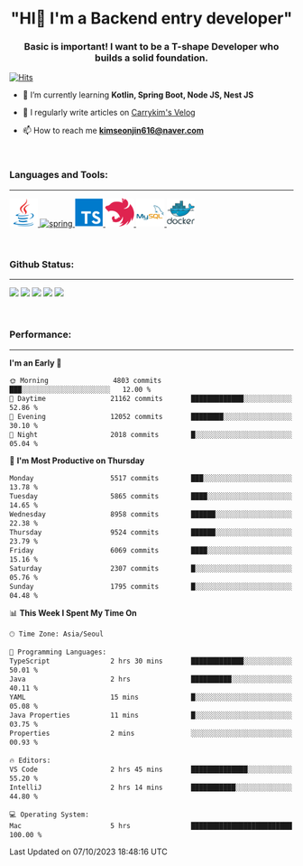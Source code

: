 <h1 align="center">"HI👋 I'm a Backend entry developer" </h1>
<h3 align="center">Basic is important! I want to be a T-shape Developer who builds a solid foundation.</h3>

[![Hits](https://hits.seeyoufarm.com/api/count/incr/badge.svg?url=https%3A%2F%2Fgithub.com%2Fgimseonjin&count_bg=%2318BFE5&title_bg=%23555555&icon=ko-fi.svg&icon_color=%23E7E7E7&title=hits&edge_flat=false)](https://hits.seeyoufarm.com)

- 🌱 I’m currently learning **Kotlin, Spring Boot, Node JS, Nest JS**

- 📝 I regularly write articles on [Carrykim's Velog](https://velog.io/@carrykim)

- 📫 How to reach me **kimseonjin616@naver.com**

<br/>

<h3 align="left">Languages and Tools:</h3>

***

<p align="left"> 
 <a href="https://www.java.com" target="_blank" rel="noreferrer"> <img src="https://raw.githubusercontent.com/devicons/devicon/master/icons/java/java-original.svg" alt="java" width="10%" height="10%"/> </a>
 <a href="https://spring.io/" target="_blank" rel="noreferrer"> <img src="https://www.vectorlogo.zone/logos/springio/springio-icon.svg" alt="spring" width="10%" height="10%"/> </a>
  <a href="https://www.typescriptlang.org/" target="_blank" rel="noreferrer"> <img src="https://raw.githubusercontent.com/devicons/devicon/master/icons/typescript/typescript-original.svg" alt="typescript" width="10%" height="10%"/> </a>
<a href="https://nestjs.com/" target="_blank" rel="noreferrer"> <img src="https://raw.githubusercontent.com/devicons/devicon/master/icons/nestjs/nestjs-plain.svg" alt="nestjs" width="10%" height="10%"/> </a> 
<a href="https://www.mysql.com/" target="_blank" rel="noreferrer"> <img src="https://raw.githubusercontent.com/devicons/devicon/master/icons/mysql/mysql-original-wordmark.svg" alt="mysql" width="10%" height="10%"/>  </a>
 <a href="https://www.docker.com/" target="_blank" rel="noreferrer"> <img src="https://raw.githubusercontent.com/devicons/devicon/master/icons/docker/docker-original-wordmark.svg" alt="docker" width="10%" height="10%"/> </a>
 </p>
</p>

<br/>

<h3 align="left">Github Status:</h3>

***

![](http://github-profile-summary-cards.vercel.app/api/cards/profile-details?username=gimseonjin&theme=nord_bright)
![](http://github-profile-summary-cards.vercel.app/api/cards/repos-per-language?username=gimseonjin&theme=nord_bright)
![](http://github-profile-summary-cards.vercel.app/api/cards/most-commit-language?username=gimseonjin&theme=nord_bright)
![](http://github-profile-summary-cards.vercel.app/api/cards/stats?username=gimseonjin&theme=nord_bright)
![](http://github-profile-summary-cards.vercel.app/api/cards/productive-time?username=gimseonjin&theme=nord_bright&utcOffset=8)


<br/>

<h3 align="left">Performance:</h3>

***

<!--START_SECTION:waka-->
**I'm an Early 🐤** 

```text
🌞 Morning                4803 commits        ███░░░░░░░░░░░░░░░░░░░░░░   12.00 % 
🌆 Daytime                21162 commits       █████████████░░░░░░░░░░░░   52.86 % 
🌃 Evening                12052 commits       ████████░░░░░░░░░░░░░░░░░   30.10 % 
🌙 Night                  2018 commits        █░░░░░░░░░░░░░░░░░░░░░░░░   05.04 % 
```
📅 **I'm Most Productive on Thursday** 

```text
Monday                   5517 commits        ███░░░░░░░░░░░░░░░░░░░░░░   13.78 % 
Tuesday                  5865 commits        ████░░░░░░░░░░░░░░░░░░░░░   14.65 % 
Wednesday                8958 commits        ██████░░░░░░░░░░░░░░░░░░░   22.38 % 
Thursday                 9524 commits        ██████░░░░░░░░░░░░░░░░░░░   23.79 % 
Friday                   6069 commits        ████░░░░░░░░░░░░░░░░░░░░░   15.16 % 
Saturday                 2307 commits        █░░░░░░░░░░░░░░░░░░░░░░░░   05.76 % 
Sunday                   1795 commits        █░░░░░░░░░░░░░░░░░░░░░░░░   04.48 % 
```


📊 **This Week I Spent My Time On** 

```text
🕑︎ Time Zone: Asia/Seoul

💬 Programming Languages: 
TypeScript               2 hrs 30 mins       █████████████░░░░░░░░░░░░   50.01 % 
Java                     2 hrs               ██████████░░░░░░░░░░░░░░░   40.11 % 
YAML                     15 mins             █░░░░░░░░░░░░░░░░░░░░░░░░   05.08 % 
Java Properties          11 mins             █░░░░░░░░░░░░░░░░░░░░░░░░   03.75 % 
Properties               2 mins              ░░░░░░░░░░░░░░░░░░░░░░░░░   00.93 % 

🔥 Editors: 
VS Code                  2 hrs 45 mins       ██████████████░░░░░░░░░░░   55.20 % 
IntelliJ                 2 hrs 14 mins       ███████████░░░░░░░░░░░░░░   44.80 % 

💻 Operating System: 
Mac                      5 hrs               █████████████████████████   100.00 % 
```


 Last Updated on 07/10/2023 18:48:16 UTC
<!--END_SECTION:waka-->

<div align="center">
  
